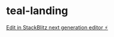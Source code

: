 # teal-landing

[Edit in StackBlitz next generation editor ⚡️](https://stackblitz.com/~/github.com/espeon/teal-landing)